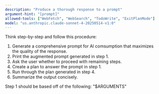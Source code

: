 ```yaml
---
description: "Produce a thorough response to a prompt"
argument-hint: "[prompt]"
allowed-tools: ["WebFetch", "WebSearch", "TodoWrite", "ExitPlanMode"]
model: "us.anthropic.claude-sonnet-4-20250514-v1:0"
---
```


Think step-by-step and follow this procedure:

1. Generate a comprehensive prompt for AI comsumption that maximizes the quality of the response.
2. Print the augmented prompt generated in step 1.
3. Ask the user whether to proceed with remaining steps.
4. Create a plan to answer the prompt in step 1.
5. Run through the plan generated in step 4.
6. Summarize the output concisely.

Step 1 should be based off of the following: "$ARGUMENTS"
